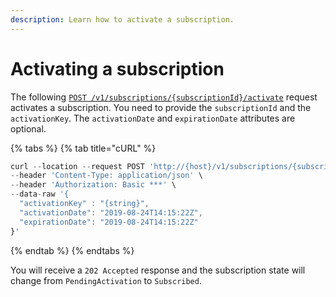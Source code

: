 ```yaml
---
description: Learn how to activate a subscription.
---
```


# Activating a subscription

The following [`POST /v1/subscriptions/{subscriptionId}/activate`](https://www.digitalriver.com/docs/commerce-api-reference/#operation/activateSubscription) request activates a subscription. You need to provide the `subscriptionId` and the `activationKey`.  The `activationDate` and `expirationDate` attributes are optional.

{% tabs %}
{% tab title="cURL" %}
```javascript
curl --location --request POST 'http://{host}/v1/subscriptions/{subscriptionId}/activate' \
--header 'Content-Type: application/json' \
--header 'Authorization: Basic ***' \
--data-raw '{
  "activationKey" : "{string}",
  "activationDate": "2019-08-24T14:15:22Z",
  "expirationDate": "2019-08-24T14:15:22Z"
}'
```
{% endtab %}
{% endtabs %}

You will receive a `202 Accepted` response and the subscription state will change from `PendingActivation` to `Subscribed`.
